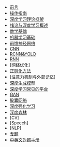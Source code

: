<!-- docs/_sidebar.md -->

* [前言](README)
* [操作指南](guide.md)
* [深度学习理论框架](DLT框架)
* [绪论与深度学习概述](绪论与深度学习概述)
* [数学基础](数学基础)
* [机器学习基础](机器学习基础)
* [前馈神经网络](前馈神经网络)
* [CNN](RCNN&YOLO)
* [RCNN&YOLO](RCNN&YOLO)
* [RNN](RNN)
* [网络优化]
* [正则化方法](正则化方法)
* [注意力机制与外部记忆]
* [深度生成模型](深度生成模型)
* [深度学习常见的平台](深度学习平台)
* [GAN](GAN)
* [胶囊网络](胶囊网络)
* [深度强化学习](DRL)
* [深度森林](DF)
* [CV]
* [Speech]
* [NLP]
* [专题](专题.md)
* [中英文对照手册](手册)

